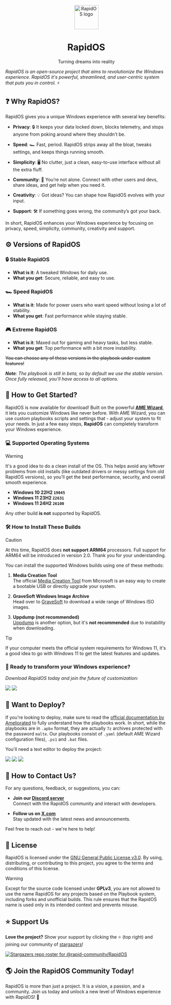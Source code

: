 <p align="center"><a href="https://github.com/rapid-community/RapidOS"><img src="https://i.imgur.com/M2N83g1.png" alt="RapidOS logo" width="75"/></a></p>
<h1 align="center">RapidOS</h1>
<p align="center">Turning dreams into reality</p>

*RapidOS is an open-source project that aims to revolutionize the Windows experience. RapidOS it's powerful, streamlined, and user-centric system that puts you in control.* :zap:

## <a name="why rapidos">:question: Why RapidOS?</a>

RapidOS gives you a unique Windows experience with several key benefits:

- **Privacy**: 🔒 It keeps your data locked down, blocks telemetry, and stops anyone from poking around where they shouldn't be.

- **Speed**: 🏎️ Fast, period. RapidOS strips away all the bloat, tweaks settings, and keeps things running smooth.

- **Simplicity**: 🖥️ No clutter, just a clean, easy-to-use interface without all the extra fluff.

- **Community**: 🤝 You’re not alone. Connect with other users and devs, share ideas, and get help when you need it.

- **Creativity**: 💡 Got ideas? You can shape how RapidOS evolves with your input.

- **Support**: 🛠️ If something goes wrong, the community’s got your back.

In short, RapidOS enhances your Windows experience by focusing on privacy, speed, simplicity, community, creativity and support.

## <a name="versions of rapidos">:gear: Versions of RapidOS</a>

### 🔒 Stable RapidOS
- **What is it**: A tweaked Windows for daily use.
- **What you get**: Secure, reliable, and easy to use.

### 🏎️ Speed RapidOS
- **What is it**: Made for power users who want speed without losing a lot of stability.
- **What you get**: Fast performance while staying stable.

### 🎮 Extreme RapidOS
- **What is it**: Maxed out for gaming and heavy tasks, but less stable.
- **What you get**: Top performance with a bit more instability.

~~You can choose any of these versions in the playbook under custom features!~~

***Note**: The playbook is still in beta, so by default we use the stable version. Once fully released, you'll have access to all options.*

## <a name="how to get started">🔨 How to Get Started?</a>

RapidOS is now available for download! Built on the powerful **[AME Wizard](https://ameliorated.io/)**, it lets you customize Windows like never before.
With AME Wizard, you can use custom playbooks scripts and settings that - adjust your system to fit your needs. In just a few easy steps, **RapidOS** can completely transform your Windows experience.

### 💻 Supported Operating Systems

>[!Warning]
>
>It's a good idea to do a clean install of the OS. This helps avoid any leftover problems from old installs (like outdated drivers or messy settings from old RapidOS versions), so you’ll get the best performance, security, and overall smooth experience.

- **Windows 10 22H2 `19045`**
- **Windows 11 23H2 `22631`**
- **Windows 11 24H2 `26100`**

Any other build **is not** supported by RapidOS.

### 🛠️ How to Install These Builds

>[!Caution]
>
>At this time, RapidOS does **not support ARM64** processors. Full support for ARM64 will be introduced in version 2.0. Thank you for your understanding.

You can install the supported Windows builds using one of these methods:

1. **Media Creation Tool**  
   The official [Media Creation Tool](https://www.microsoft.com/software-download) from Microsoft is an easy way to create a bootable USB or directly upgrade your system.

2. **GraveSoft Windows Image Archive**  
   Head over to [GraveSoft](https://msdl.gravesoft.dev/) to download a wide range of Windows ISO images.

3. **Uppdump (not recommended)**  
   [Uppdump](https://uppdump.cc/) is another option, but it's **not recommended** due to instability when downloading.

>[!Tip]
>
>If your computer meets the official system requirements for Windows 11, it's a good idea to go with Windows 11 to get the latest features and updates.

### 🌟 **Ready to transform your Windows experience?**  
_Download RapidOS today and join the future of customization:_

<a href="https://rapid-community.ru"><img src="https://img.shields.io/badge/🌐-Official%20Website-blue"></a>
<a href="https://github.com/rapid-community/RapidOS/releases"><img src="https://img.shields.io/badge/📂-GitHub%20Source-brightgreen"></a>

## <a name="want to deploy">🔨 Want to Deploy?</a>

If you're looking to deploy, make sure to read the [official documentation by Ameliorated](https://docs.ameliorated.io/) to fully understand how the playbooks work. In short, while the playbooks are in `.apbx` format, they are actually `7z` archives protected with the password `malte`. Our playbooks consist of `.yaml` (default AME Wizard configuration files), `.ps1` and `.bat` files.

You'll need a text editor to deploy the project:

<a href="https://www.sublimetext.com"><img src="https://img.shields.io/badge/sublime_text-%23575757.svg?style=for-the-badge&logo=sublime-text&logoColor=important"></a>
<a href="https://notepad-plus-plus.org"><img src="https://img.shields.io/badge/Notepad++-90E59A.svg?style=for-the-badge&logo=notepad%2b%2b&logoColor=black"></a>
<a href="https://code.visualstudio.com"><img src="https://img.shields.io/badge/Visual%20Studio%20Code-0078d7.svg?style=for-the-badge&logo=visual-studio-code&logoColor=white"></a>

## <a name="how to contact us">📧 How to Contact Us?</a>

For any questions, feedback, or suggestions, you can:

- **Join our [Discord server](https://dsc.gg/rapid-community)**  
  Connect with the RapidOS community and interact with developers.

- **Follow us on [X.com](https://x.com/community_rapid)**  
  Stay updated with the latest news and announcements.

Feel free to reach out - we're here to help!

## <a name="license">:page_facing_up: License</a>

RapidOS is licensed under the [GNU General Public License v3.0](https://github.com/rapid-community/RapidOS/blob/main/LICENSE). By using, distributing, or contributing to this project, you agree to the terms and conditions of this license.

>[!Warning]
>
>Except for the source code licensed under **GPLv3**, you are not allowed to use the name RapidOS for any projects based on the Playbook system, including forks and unofficial builds. This rule ensures that the RapidOS name is used only in its intended context and prevents misuse.

## <a name="support us">:star: Support Us</a>

**Love the project?** Show your support by clicking the :star: (top right) and joining our community of [stargazers](https://github.com/rapid-community/RapidOS/stargazers)!

[![Stargazers repo roster for @rapid-community/RapidOS](https://reporoster.com/stars/dark/rapid-community/RapidOS)](https://github.com/rapid-community/RapidOS/stargazers)

## :earth_americas: Join the RapidOS Community Today!

RapidOS is more than just a project. It is a vision, a passion, and a community.
Join us today and unlock a new level of Windows experience with RapidOS! :star2:
